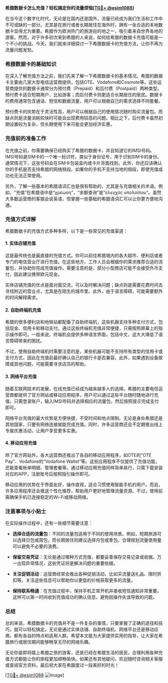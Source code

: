 **希腊数据卡怎么充值？轻松搞定你的流量烦恼[[TG💪+ @esim1088](https://t.me/s/esim1088)]**

在当今这个数字化时代，无论是在国内还是国外，流量已经成为我们生活和工作中不可或缺的一部分。尤其是在旅行或者长期居住在海外时，拥有一张合适的本地数据卡显得尤为重要。希腊作为欧洲热门的旅游目的地之一，吸引着来自世界各地的游客。然而，对于许多初次来到希腊的人来说，如何给希腊的数据卡充值可能是一个不小的挑战。今天，我们就来详细探讨一下希腊数据卡的充值方法，让你不再为流量问题发愁。

### 希腊数据卡的基础知识

在深入了解充值方法之前，我们先来了解一下希腊数据卡的基本情况。希腊的数据卡主要由几家大型电信运营商提供，包括OTE、Vodafone和Cosmote等。这些运营商提供的数据卡通常分为预付费（Prepaid）和后付费（Postpaid）两种类型。预付费卡适合短期用户，比如游客；而后付费卡则更适合长期居住的居民。数据卡的费用通常包含通话、短信和数据流量，用户可以根据自己的需求选择不同套餐。

预付费卡的优势在于灵活性高，用户可以根据自己的使用情况随时购买流量包。而缺点则是流量消耗较快时可能会出现费用较高的问题。相比之下，后付费卡虽然初期设置较为复杂，但长期使用下来可能会更加经济实惠。

### 充值前的准备工作

在充值之前，你需要确保已经购买了希腊的数据卡，并且知道它的IMSI号码。IMSI号码是SIM卡的一个唯一标识符，类似于身份证号，用于识别SIM卡的身份。通常情况下，这张号码会在SIM卡包装盒内或卡片背面找到。此外，你还应该确认你的手机是否支持希腊的网络频段。如果你的手机不支持当地的频段，即使充值成功也无法正常使用。

另外，了解一些基本的希腊语词汇也是很有帮助的，尤其是与充值相关的术语。例如，“充值”在希腊语中是“χρέωση”，“余额查询”是“ελεγχός υπολοίπου”。虽然大多数运营商的客服会说英语，但掌握一些基础的希腊语词汇可以让你更方便地沟通。

### 充值方式详解

希腊数据卡的充值方式多种多样，以下是一些常见的充值渠道：

#### 1. 实体店铺充值

这是最传统也是最直接的充值方式。你可以前往希腊境内的各大超市、便利店或者专门的电信营业厅进行充值。在这些地方，工作人员会根据你的需求推荐合适的流量包，并协助你完成充值操作。需要注意的是，部分小型商店可能不会接受外币支付，因此建议携带欧元现金。

实体店铺充值的优点是面对面交流，可以及时解决问题；缺点则是需要花费时间去寻找附近的营业点，尤其是在陌生的城市里。此外，由于语言障碍，可能需要额外的时间解释需求。

#### 2. 自助终端机充值

希腊的很多便利店和地铁站都配备了自助终端机，这些机器支持多种支付方式，包括现金、信用卡和移动支付。通过这些终端机充值非常便捷，只需按照屏幕上的指示操作即可。一般来说，终端机会提供多种语言界面，包括中文，这大大降低了语言障碍带来的困扰。

不过，使用自助终端机时需要注意的是，某些机器可能不支持所有类型的信用卡或支付方式，因此在充值前最好确认自己的银行卡是否兼容。此外，如果遇到设备故障或其他问题，可能需要寻求店员的帮助。

#### 3. 网络平台充值

随着互联网技术的发展，在线充值已经成为越来越多人的选择。希腊的主要电信运营商都提供了官方网站或移动应用程序，用户可以通过这些平台随时随地进行充值。只需登录账户，输入IMSI号码并选择相应的流量包，然后按照提示完成支付即可。

网络平台充值的最大优势是方便快捷，不受时间和地点限制。无论是身处希腊还是其他国家，只要有网络连接就能完成充值。同时，许多运营商还会不定期推出线上专属优惠活动，让用户享受更多实惠。

#### 4. 移动应用充值

除了官方网站外，各大运营商还推出了各自的移动应用程序，如OTE的“OTE Pay”、Vodafone的“Vodafone Wallet”等。这些应用程序不仅提供了充值功能，还能查看账单明细、管理套餐等。通过移动应用充值同样简单易行，只需下载安装对应的APP，注册账号后按照指引操作即可。

移动应用的优势在于界面友好，操作直观，适合习惯使用智能手机的用户。而且，许多应用程序还会推送个性化推荐，帮助用户更好地管理流量资源。不过，使用前需确保手机已连接稳定的Wi-Fi或移动网络。

### 注意事项与小贴士

在实际操作过程中，还有一些细节需要注意：

- **选择合适的流量包**：不同的流量包适用于不同的使用场景。例如，短期旅游可以选择日包或周包，而长期居住则建议选择月包或季包。合理规划流量使用量可以避免不必要的浪费。
  
- **保留交易凭证**：无论是通过哪种方式充值，都要妥善保存交易记录或收据。万一出现异常情况，这些凭证将是解决问题的重要依据。

- **关注促销活动**：运营商经常会推出各种促销活动，比如买流量送礼品、限时折扣等。关注这些信息可以帮助你以更低的价格获取更多的流量。

- **保持联系畅通**：在充值过程中，保持手机正常开机并接收短信通知非常重要。这样可以第一时间收到充值成功的确认信息，避免因操作失误导致的问题。

### 总结

总的来说，希腊数据卡的充值并不是一件复杂的事情，只要掌握了正确的途径和技巧，就可以轻松搞定。无论是通过实体店铺、自助终端机、网络平台还是移动应用，都有各自的特点和适用人群。希望本文能为大家提供实用的指导，让大家在希腊旅行或居住期间能够畅享无尽的网络乐趣。

无论你是即将踏上希腊之旅的游客，还是已经在希腊生活的居民，合理利用各种充值方式都能让你的旅程更加顺畅愉快。如果还有其他疑问，欢迎随时咨询相关客服或查阅官方资料。最后祝大家在希腊度过一段美好的时光！

[[TG💪+ @esim1088](https://t.me/s/esim1088) ![Image](https://i.postimg.cc/4NQfJmqS/Snipaste-2025-05-13-00-14-12.png)]